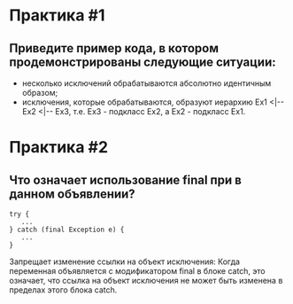 # Практика #1
## Приведите пример кода, в котором продемонстрированы следующие ситуации:

- несколько исключений обрабатываются абсолютно идентичным образом;
- исключения, которые обрабатываются, образуют иерархию Ex1 <|-- Ex2 <|-- Ex3, т.е. Ex3 - подкласс Ex2, а Ex2 - подкласс Ex1.

# Практика #2
## Что означает использование final при в данном объявлении?

```
try {
   ...
} catch (final Exception e) {
   ...
}
```

Запрещает изменение ссылки на объект исключения: Когда переменная объявляется с модификатором final в блоке catch, это означает, что ссылка на объект исключения не может быть изменена в пределах этого блока catch.
